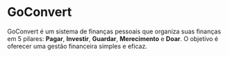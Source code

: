 # GoConvert

GoConvert é um sistema de finanças pessoais que organiza suas finanças em 5 pilares: **Pagar**, **Investir**, **Guardar**, **Merecimento** e **Doar**. O objetivo é oferecer uma gestão financeira simples e eficaz.
